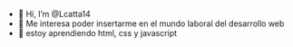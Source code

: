 - 👋 Hi, I’m @Lcatta14
- 👀 Me interesa poder insertarme en el mundo laboral del desarrollo web
- 🌱 estoy aprendiendo  html, css y javascript

<!---
Lcatta14/Lcatta14 is a ✨ special ✨ repository because its `README.md` (this file) appears on your GitHub profile.
You can click the Preview link to take a look at your changes.
--->
